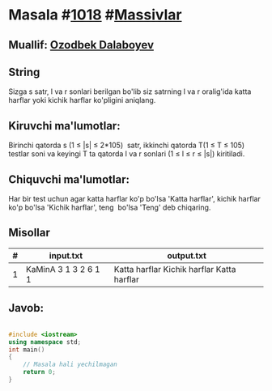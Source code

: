 
<h1>Masala #<a href="https://robocontest.uz/tasks/1018">1018</a> #<a href="https://robocontest.uz/tasks?category=12">Massivlar</a></h1>
<h2> Muallif: <a href="https://robocontest.uz/profile/ozodbek_dalaboyev">Ozodbek Dalaboyev</a></h2>
<h2>String</h2>
<p>Sizga s satr, l va r sonlari berilgan bo'lib siz satrning l va r oralig'ida katta harflar yoki kichik harflar ko'pligini aniqlang.</p>
<h2>Kiruvchi ma'lumotlar:</h2>
<p>Birinchi qatorda s (1 ≤ |s| ≤ 2*105)  satr, ikkinchi qatorda T(1 ≤ T ≤ 105) testlar soni va keyingi T ta qatorda l va r sonlari (1 ≤ l ≤ r ≤ |s|) kiritiladi.</p>
<h2>Chiquvchi ma'lumotlar:</h2>
<p>Har bir test uchun agar katta harflar ko'p bo'lsa 'Katta harflar', kichik harflar ko'p bo'lsa 'Kichik harflar', teng  bo'lsa 'Teng' deb chiqaring.</p>
<h2>Misollar</h2>
<table>
    <thead>
        <tr>
            <th>#</th>
            <th>input.txt</th>
            <th>output.txt</th>
        </tr>
    </thead>
    <tbody>
            <tr>
                <td>1</td>
                <td>KaMinA
3
1 3
2 6
1 1</td>
                <td>Katta harflar
Kichik harflar
Katta harflar</td>
            </tr>
    </tbody>
    </table>
    
<h2>Javob:</h2>

######
```cpp
#include <iostream>
using namespace std;
int main()
{
    // Masala hali yechilmagan
    return 0;
}
```
